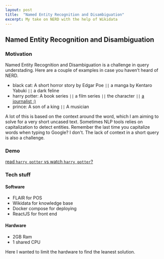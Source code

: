 ```yaml
---
layout: post
title:  "Named Entity Recognition and Disambiguation"
excerpt: My take on NERD with the help of Wikidata
---
```


## Named Entity Recognition and Disambiguation
### Motivation

Named Entity Recognition and Disambiguation is a challenge in query understading. Here are a couple of examples in case you haven’t heard of NERD.

- black cat: A short horror story by Edgar Poe `||` a manga by Kentaro Yabuki `||` a dark feline
- harry potter: A book series `||` a film series `||` the character `||` [a journalist ;)](https://en.wikipedia.org/wiki/Harry_Potter_(journalist))
- prince: A son of a king `||` A musician

A lot of this is based on the context around the word, which I am aiming to solve for a very short uncased text. Sometimes NLP tools relies on capitalization to detect entities. Remember the last time you capitalize words when typing to Google? I don't.
The lack of context in a short query is also a challenge.

### Demo
[read `harry potter` vs watch `harry potter`?](http://142.93.230.57/)

### Tech stuff

#### Software
- FLAIR for POS
- Wikidata for knowledge base
- Docker compose for deploying
- ReactJS for front end

#### Hardware
- 2GB Ram
- 1 shared CPU

Here I wanted to limit the hardware to find the leanest solution.
